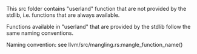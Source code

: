 This src folder contains "userland" function that are not provided by the stdlib, i.e. functions that are always
available.

Functions available in "userland" that are provided by the stdlib follow the same naming conventions.

Naming convention: see llvm/src/mangling.rs:mangle_function_name()
